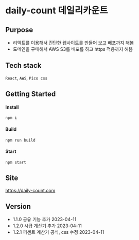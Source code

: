 # daily-count 데일리카운트

## Purpose
- 리액트를 이용해서 간단한 웹사이트를 만들어 보고 배포까지 해봄
- 도메인을 구매해서 AWS S3를 배포를 하고 https 적용까지 해봄

## Tech stack

`React`, `AWS`, `Pico css`

## Getting Started

#### Install
```
npm i
```
#### Build
```
npm run build
```
#### Start
```
npm start
```

## Site
https://daily-count.com

## Version
- 1.1.0 공유 기능 추가 2023-04-11
- 1.2.0 시급 계산기 추가 2023-04-11
- 1.2.1 퍼센트 계산기 공식, css 수정 2023-04-11
